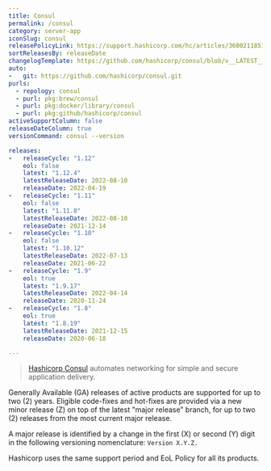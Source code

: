 ```yaml
---
title: Consul
permalink: /consul
category: server-app
iconSlug: consul
releasePolicyLink: https://support.hashicorp.com/hc/articles/360021185113
sortReleasesBy: releaseDate
changelogTemplate: https://github.com/hashicorp/consul/blob/v__LATEST__/CHANGELOG.md
auto:
-   git: https://github.com/hashicorp/consul.git
purls:
  - repology: consul
  - purl: pkg:brew/consul
  - purl: pkg:docker/library/consul
  - purl: pkg:github/hashicorp/consul
activeSupportColumn: false
releaseDateColumn: true
versionCommand: consul --version

releases:
-   releaseCycle: "1.12"
    eol: false
    latest: "1.12.4"
    latestReleaseDate: 2022-08-10
    releaseDate: 2022-04-19
-   releaseCycle: "1.11"
    eol: false
    latest: "1.11.8"
    latestReleaseDate: 2022-08-10
    releaseDate: 2021-12-14
-   releaseCycle: "1.10"
    eol: false
    latest: "1.10.12"
    latestReleaseDate: 2022-07-13
    releaseDate: 2021-06-22
-   releaseCycle: "1.9"
    eol: true
    latest: "1.9.17"
    latestReleaseDate: 2022-04-14
    releaseDate: 2020-11-24
-   releaseCycle: "1.8"
    eol: true
    latest: "1.8.19"
    latestReleaseDate: 2021-12-15
    releaseDate: 2020-06-18

---
```


> [Hashicorp Consul](https://www.consul.io/) automates networking for simple and secure application delivery.

Generally Available (GA) releases of active products are supported for up to two (2) years. Eligible code-fixes and hot-fixes are provided via a new minor release (Z) on top of the latest "major release" branch, for up to two (2) releases from the most current major release. 

A major release is identified by a change in the first (X) or second (Y) digit in the following versioning nomenclature: `Version X.Y.Z.`

Hashicorp uses the same support period and EoL Policy for all its products.
